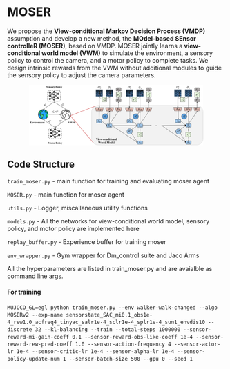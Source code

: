 # MOSER

We propose the **View-conditional Markov Decision Process (VMDP)** assumption and develop a new method, the **MOdel-based SEnsor controlleR (MOSER)**, based on VMDP. MOSER jointly learns a **view-conditional world model (VWM)** to simulate the environment, a sensory policy to control the camera, and a motor policy to complete tasks. We design intrinsic rewards from the VWM without additional modules to guide the sensory policy to adjust the camera parameters.

<p align="center">
  <img width="80%" src="MOSER.png">
</p>


## Code Structure

`train_moser.py`  - main function for training and evaluating moser agent

`MOSER.py`  - main function for moser agent

`utils.py`    - Logger, miscallaneous utility functions

`models.py`   - All the networks for view-conditional world model, sensory policy, and motor policy are implemented here

`replay_buffer.py` - Experience buffer for training moser

`env_wrapper.py`  - Gym wrapper for Dm_control suite and Jaco Arms

All the hyperparameters are listed in train_moser.py and are avaialble as command line args.

#### For training
`MUJOCO_GL=egl python train_moser.py --env walker-walk-changed --algo MOSERv2 --exp-name sensorstate_SAC_mi0.1_obs1e-4_rew1.0_acfreq4_tinyac_salr1e-4_sclr1e-4_splr1e-4_sun1_envdis10 --discrete 32 --kl-balancing --train --total-steps 1000000 --sensor-reward-mi-gain-coeff 0.1 --sensor-reward-obs-like-coeff 1e-4 --sensor-reward-rew-pred-coeff 1.0 --sensor-action-frequency 4 --sensor-actor-lr 1e-4 --sensor-critic-lr 1e-4 --sensor-alpha-lr 1e-4 --sensor-policy-update-num 1 --sensor-batch-size 500 --gpu 0 --seed 1`


